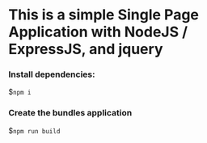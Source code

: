 # This is a simple Single Page Application with NodeJS / ExpressJS, and jquery
<h3>Install dependencies:</h3>
<p>$<code>npm i</code></p>
<h3>Create the bundles application</h3>
<p>$<code>npm run build</p></code>
